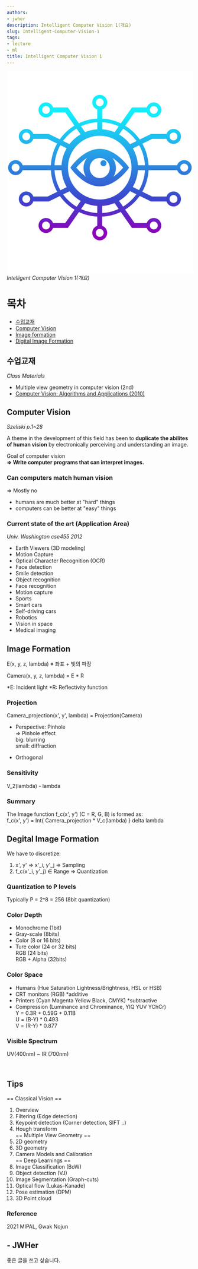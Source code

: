 ```yaml
---
authors:
- jwher
description: Intelligent Computer Vision 1(개요)
slug: Intelligent-Computer-Vision-1
tags:
- lecture
- ml
title: Intelligent Computer Vision 1
---
```


![computer-vision](/img/logos/computer-vision.svg)
*Intelligent Computer Vision 1(개요)*  
<!--truncate-->

# 목차
* [수업교재](#수업교재)
* [Computer Vision](#computer-vision)
* [Image formation](#image-formation)
* [Digital Image Formation](#degital-image-formation)

## 수업교재  
*Class Materials*

* Multiple view geometry in computer vision (2nd)
* [Computer Vision: Algorithms and Applications (2010)](http://szeliski.org/Book/drafts/SzeliskiBook_20100903_draft.pdf)

## Computer Vision
*Szeliski p.1~28*

A theme in the development of this field has been to
**duplicate the abilites of human vision** by electronically
perceiving and understanding an image.

Goal of computer vision  
**=> Write computer programs that can interpret images.**

### Can computers match human vision
=> Mostly no
* humans are much better at "hard" things
* computers can be better at "easy" things

### Current state of the art (Application Area)
*Univ. Washington cse455 2012*
* Earth Viewers (3D modeling)
* Motion Capture
* Optical Character Recognition (OCR)
* Face detection
* Smile detection
* Object recognition
* Face recognition
* Motion capture
* Sports
* Smart cars
* Self-driving cars
* Robotics
* Vision in space
* Medical imaging

## Image Formation

E(x, y, z, lambda)
※ 좌표 + 빛의 파장

Camera(x, y, z, lambda) = E * R

*E: Incident light
*R: Reflectivity function

### Projection

Camera_projection(x', y', lambda) = Projection(Camera)

* Perspective: Pinhole  
=>  Pinhole effect  
  big: blurring  
  small: diffraction

* Orthogonal

### Sensitivity
V_2(lambda) - lambda

### Summary
The Image function f_c(x', y') (C = R, G, B) is formed as:  
f_c(x', y') = Int{ Camera_projection * V_c(lambda) } delta lambda

## Degital Image Formation
We have to discretize:
1. x', y' => x'_i, y'_j => Sampling
2. f_c(x'_i, y'_j) ∈ Range => Quantization

### Quantization to P levels
Typically P = 2^8 = 256 (8bit quantization)

### Color Depth
* Monochrome (1bit)
* Gray-scale (8bits)
* Color (8 or 16 bits)
* Ture color (24 or 32 bits)  
  RGB (24 bits)  
  RGB + Alpha (32bits)
  
### Color Space
* Humans (Hue Saturation Lightness/Brightness, HSL or HSB)
* CRT monitors (RGB) *additive
* Printers (Cyan Magenta Yellow Black, CMYK) *subtractive
* Compression (Luminance and Chrominance, YIQ YUV YChCr)  
Y = 0.3R + 0.59G + 0.11B  
U = (B-Y) * 0.493  
V = (R-Y) * 0.877

### Visible Spectrum
UV(400nm) ~ IR (700nm)

<br/>

## Tips

   == Classical Vision ==
1. Overview
2. Filtering (Edge detection)
3. Keypoint detection (Corner detection, SIFT ..)
4. Hough transform  
   == Multiple View Geometry ==
5. 2D geometry
6. 3D geometry
7. Camera Models and Calibration  
   == Deep Learnings ==   
8. Image Classification (BoW)
9. Object detection (VJ)
10. Image Segmentation (Graph-cuts)
11. Optical flow (Lukas-Kanade)
12. Pose estimation (DPM)
13. 3D Point cloud


### Reference  

2021 MIPAL, Gwak Nojun

## - JWHer  
좋은 글을 쓰고 싶습니다.

<!-- update log -->
<!--
본문에 추가할 내용을 적는다.
-->
